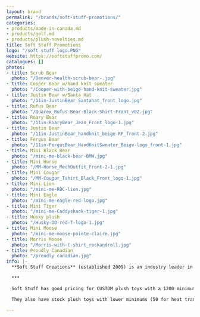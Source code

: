 ```yaml
---
layout: brand
permalink: "/brands/soft-stuff-promotions/"
categories:
- products/made-in-canada.md
- products/golf.md
- products/plush-novelties.md
title: Soft Stuff Promotions
logo: "/soft stuff logo.PNG"
website: https://softstuffpromo.com/
catalogues: []
photos:
- title: Scrub Bear
  photo: "/Denver-health-scrub-bear-.jpg"
- title: Cooper Bear w/hand knit sweater
  photo: "/Cooper-with-beige-hand-knit-sweater.jpg"
- title: Justin Bear w/Santa Hat
  photo: "/11in-JustinBear_Santahat_front_logo.jpg"
- title: Rufus Bear
  photo: "/Quarex_Rufus-Bear-Black-Shirt-Front_v02.jpg"
- title: Roary Bear
  photo: "/11in-RoaryBear_Jean_Front_logo-1.jpg"
- title: Justin Bear
  photo: "/11in-JustinBear_handknit_beige-RF_front-2.jpg"
- title: Fergus Bear
  photo: "/11in-FergusBear_HandKnitSweater_Beige-logo_front-1.jpg"
- title: Mini Black Bear
  photo: "/mini-me-black-bear-BMW.jpg"
- title: Mini Horse
  photo: "/MM-Horse_MechOutfit_Front-2-1.jpg"
- title: Mini Cougar
  photo: "/MM-Cougar_Tshirt_Black_Front_logo-1.jpg"
- title: Mini Lion
  photo: "/mini-me-RBC-lion.jpg"
- title: Mini Eagle
  photo: "/mini-me-eagle-red-logo.jpg"
- title: Mini Tiger
  photo: "/mini-me-Caddyshack-tiger-1.jpg"
- title: Husky plush
  photo: "/Husky-DO-red-T-logo-1.jpg"
- title: Mini Moose
  photo: "/mini-me-moose-pointe-claire.jpg"
- title: Morris Moose
  photo: "/Morris-with-t-shirt_rockandroll.jpg"
- title: Proudly Canadian
  photo: "/proudly canadian.jpg"
info: |-
  **Soft Stuff Creations** (established 2009) is an industry leader in premium custom plush toys and other soft products. It has the most innovative and creative golf head covers available today through its [Creative Covers for Golf](https://creativecoversforgolf.com/) division.

  ***

  Soft Stuff has good pricing for CUSTOM plush toys with a 1200 minimum. Custom orders also have the option to pay for a "sample" to see before producing the 1199 others! :)

  They also have stock plush toys with lower minimums (50 for heat transfers or 24 pieces for embroidery) . Most of the photos shown are from the stock plush toys.

---
```

